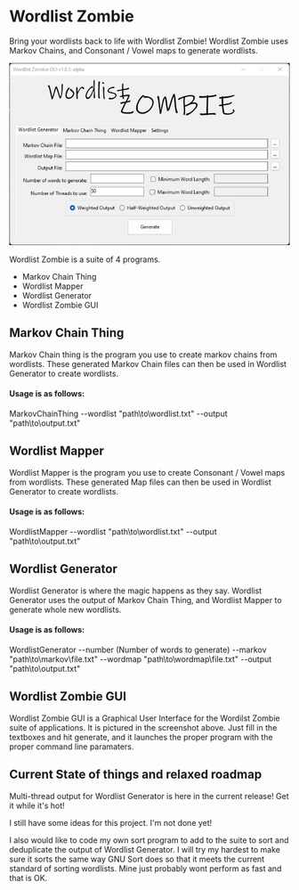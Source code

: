 # Wordlist Zombie
 Bring your wordlists back to life with Wordlist Zombie! Wordlist Zombie uses Markov Chains, and Consonant / Vowel maps to generate wordlists.

![Wordlist Zombie GUI](WordlistZombieScreenshot.png?raw=true)

Wordlist Zombie is a suite of 4 programs.

* Markov Chain Thing
* Wordlist Mapper
* Wordlist Generator
* Wordlist Zombie GUI

## Markov Chain Thing

Markov Chain thing is the program you use to create markov chains from wordlists.  These generated Markov Chain files can then be used in Wordlist Generator to create wordlists.

#### Usage is as follows:

MarkovChainThing --wordlist "path\to\wordlist.txt" --output "path\to\output.txt"

## Wordlist Mapper

Wordlist Mapper is the program you use to create Consonant / Vowel maps from wordlists.  These generated Map files can then be used in Wordlist Generator to create wordlists.

#### Usage is as follows:

WordlistMapper --wordlist "path\to\wordlist.txt" --output "path\to\output.txt"

## Wordlist Generator

Wordlist Generator is where the magic happens as they say.  Wordlist Generator uses the output of Markov Chain Thing, and Wordlist Mapper to generate whole new wordlists.

#### Usage is as follows:

WordlistGenerator --number (Number of words to generate) --markov "path\to\markov\file.txt" --wordmap "path\to\wordmap\file.txt" --output "path\to\output.txt"

## Wordlist Zombie GUI

Wordlist Zombie GUI is a Graphical User Interface for the Wordilst Zombie suite of applications.  It is pictured in the screenshot above.  Just fill in the textboxes and hit generate, and it launches the proper program with the proper command line paramaters.

## Current State of things and relaxed roadmap

Multi-thread output for Wordlist Generator is here in the current release!  Get it while it's hot!

I still have some ideas for this project.  I'm not done yet!

I also would like to code my own sort program to add to the suite to sort and deduplicate the output of Wordlist Generator.  I will try my hardest to make sure it sorts the same way GNU Sort does so that it meets the current standard of sorting wordlists.  Mine just probably wont perform as fast and that is OK.
